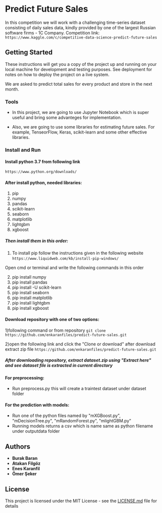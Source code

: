 # Predict Future Sales

In this competition we will work with a challenging time-series dataset consisting of daily sales data, kindly provided by one of the largest Russian software firms - 1C Company. 
Competition link: ```https://www.kaggle.com/c/competitive-data-science-predict-future-sales```

## Getting Started

These instructions will get you a copy of the project up and running on your local machine for development and testing purposes. See deployment for notes on how to deploy the project on a live system.

We are asked to predict total sales for every product and store in the next month.

### Tools

- In this project, we are going to use Jupyter Notebook which is super useful and bring some advanteges for implementation.

- Also, we are going to use some libraries for estimating future sales. For example, TenseorFlow, Keras, scikit-learn and some other effective libraries. 


### Install and Run

#### Install python 3.7 from following link 
```https://www.python.org/downloads/```

#### After install python, needed libraries:

1) pip
2) numpy
3) pandas
4) scikit-learn
5) seaborn
6) matplotlib
7) lightgbm
8) xgboost

##### Then install them in this order:

1) To install pip follow the instructions given in the following website 
```https://www.liquidweb.com/kb/install-pip-windows/```

Open cmd or terminal and write the following commands in this order

2) pip install numpy
3) pip install pandas
4) pip install -U scikit-learn
5) pip install seaborn
6) pip install matplotlib
7) pip install lightgbm
8) pip install xgboost

#### Download repository with one of two options:

1)following command or from repository 
	```git clone https://github.com/enkaranfiles/predict-future-sales.git```

2)open the following link and click the "Clone or download" after download extract zip file
	```https://github.com/enkaranfiles/predict-future-sales.git```

##### After downloading repository, extract dataset.zip using "Extract here" and see dataset file is extracted in current directory

#### For preprocessing:
- Run preprocess.py this will create a traintest dataset under dataset folder

#### For the prediction with models:
- Run one of the python files named by "mXGBoost.py", "mDecisionTree.py", "mRandomForest.py", "mlightGBM.py"
- Running models returns a csv which is name same as python filename under outputdata folder



## Authors

* **Burak Baran** 
* **Atakan Filgöz**
* **Enes Karanfil**
* **Ömer Şeker**


## License
This project is licensed under the MIT License - see the [LICENSE.md](LICENSE.md) file for details


